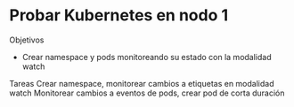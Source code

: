 # Probar Kubernetes en nodo 1

Objetivos
- Crear namespace y pods monitoreando su estado con la modalidad watch

Tareas
Crear namespace, monitorear cambios a etiquetas en modalidad watch
Monitorear cambios a eventos de pods, crear pod de corta duración


